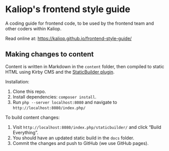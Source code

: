 # Kaliop's frontend style guide

A coding guide for frontend code, to be used by the frontend team and other coders within Kaliop.

Read online at: https://kaliop.github.io/frontend-style-guide/

## Making changes to content

Content is written in Markdown in the `content` folder, then compiled to static HTML using Kirby CMS and the [StaticBuilder plugin](https://github.com/fvsch/kirby-staticbuilder).

Installation:

1. Clone this repo.
2. Install dependencies: `composer install`.
3. Run `php --server localhost:8080` and navigate to `http://localhost:8080/index.php/`

To build content changes:

1. Visit `http://localhost:8080/index.php/staticbuilder/` and click “Build Everything”.
2. You should have an updated static build in the `docs` folder.
3. Commit the changes and push to GitHub (we use GitHub pages).
